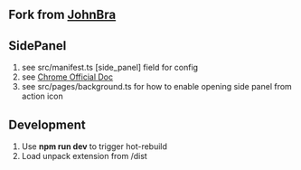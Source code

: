 ## Fork from [JohnBra](https://github.com/JohnBra/vite-web-extension)


## SidePanel

1. see src/manifest.ts [side_panel] field for config
2. see [Chrome Official Doc](https://developer.chrome.com/docs/extensions/reference/sidePanel/)
3. see src/pages/background.ts for how to enable opening side panel from action icon


## Development
1. Use **npm run dev** to trigger hot-rebuild
2. Load unpack extension from /dist